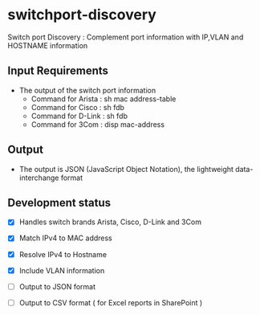 # switchport-discovery
Switch port Discovery : Complement port information with IP,VLAN and HOSTNAME information

## Input Requirements 

* The output of the switch port information
  * Command for Arista : sh mac address-table
  * Command for Cisco  : sh fdb
  * Command for D-Link : sh fdb
  * Command for 3Com   : disp mac-address
  
## Output

* The output is JSON (JavaScript Object Notation), the lightweight data-interchange format

## Development status

- [X] Handles switch brands Arista, Cisco, D-Link and 3Com
- [X] Match   IPv4 to MAC address
- [X] Resolve IPv4 to Hostname
- [X] Include VLAN information
- [ ] Output to JSON format
- [ ] Output to CSV  format ( for Excel reports in SharePoint )

